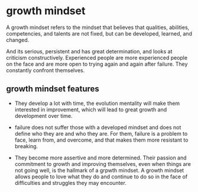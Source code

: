 # growth mindset 

A growth mindset refers to the mindset that believes that qualities, abilities, competencies, and talents are not fixed, but can be developed, learned, and changed.

And its serious, persistent and has great determination, and looks at criticism constructively. Experienced people are more experienced people on the face and are more open to trying again and again after failure. They constantly confront themselves.

## growth mindset features
-  They develop a lot with time, the evolution mentality will make them interested in improvement, which will lead to great growth and development over time.

- failure does not suffer those with a developed mindset and does not define who they are and who they are. For them, failure is a problem to face, learn from, and overcome, and that makes them more resistant to breaking.

- They become more assertive and more determined. Their passion and commitment to growth and improving themselves, even when things are not going well, is the hallmark of a grpwth mindset. A growth mindset allows people to love what they do and continue to do so in the face of difficulties and struggles they may encounter.
